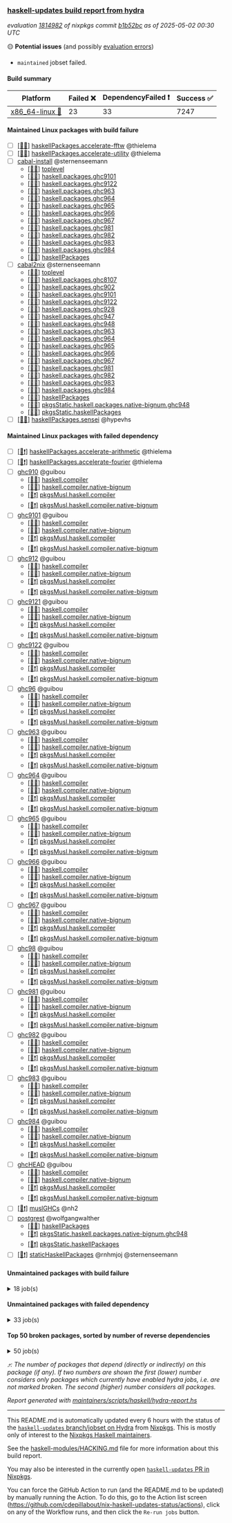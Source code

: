 ### [haskell-updates build report from hydra](https://hydra.nixos.org/jobset/nixpkgs/haskell-updates)
*evaluation [1814982](https://hydra.nixos.org/eval/1814982) of nixpkgs commit [b1b52bc](https://github.com/NixOS/nixpkgs/commits/b1b52bc7bae778785df2cce2063f8b7d28006418) as of 2025-05-02 00:30 UTC*

🟡 **Potential issues** (and possibly [evaluation errors](https://hydra.nixos.org/jobset/nixpkgs/haskell-updates))
  * `maintained` jobset failed.

#### Build summary

 | Platform | Failed ❌ | DependencyFailed ❗ | Success ✅ | 
 | --- | --- | --- | --- | 
 | [x86_64-linux 🐧](https://hydra.nixos.org/eval/1814982?filter=.x86_64-linux) | 23 | 33 | 7247 | 
#### Maintained Linux packages with build failure
- [ ] [[🐧❌]](https://hydra.nixos.org/build/296049868) [haskellPackages.accelerate-fftw](https://hydra.nixos.org/eval/1814982?filter=haskellPackages.accelerate-fftw) @thielema
- [ ] [[🐧❌]](https://hydra.nixos.org/build/296049871) [haskellPackages.accelerate-utility](https://hydra.nixos.org/eval/1814982?filter=haskellPackages.accelerate-utility) @thielema
- [ ] [cabal-install](https://hydra.nixos.org/eval/1814982?filter=cabal-install) @sternenseemann
  - [[🐧✅]](https://hydra.nixos.org/build/295451515) [toplevel](https://hydra.nixos.org/eval/1814982?filter=cabal-install)
  - [[🐧✅]](https://hydra.nixos.org/build/295451655) [haskell.packages.ghc9101](https://hydra.nixos.org/eval/1814982?filter=haskell.packages.ghc9101.cabal-install)
  - [[🐧❌]](https://hydra.nixos.org/build/295451690) [haskell.packages.ghc9122](https://hydra.nixos.org/eval/1814982?filter=haskell.packages.ghc9122.cabal-install)
  - [[🐧✅]](https://hydra.nixos.org/build/295451776) [haskell.packages.ghc963](https://hydra.nixos.org/eval/1814982?filter=haskell.packages.ghc963.cabal-install)
  - [[🐧✅]](https://hydra.nixos.org/build/295451799) [haskell.packages.ghc964](https://hydra.nixos.org/eval/1814982?filter=haskell.packages.ghc964.cabal-install)
  - [[🐧✅]](https://hydra.nixos.org/build/295451829) [haskell.packages.ghc965](https://hydra.nixos.org/eval/1814982?filter=haskell.packages.ghc965.cabal-install)
  - [[🐧✅]](https://hydra.nixos.org/build/295451850) [haskell.packages.ghc966](https://hydra.nixos.org/eval/1814982?filter=haskell.packages.ghc966.cabal-install)
  - [[🐧✅]](https://hydra.nixos.org/build/295451867) [haskell.packages.ghc967](https://hydra.nixos.org/eval/1814982?filter=haskell.packages.ghc967.cabal-install)
  - [[🐧✅]](https://hydra.nixos.org/build/295451898) [haskell.packages.ghc981](https://hydra.nixos.org/eval/1814982?filter=haskell.packages.ghc981.cabal-install)
  - [[🐧✅]](https://hydra.nixos.org/build/295451921) [haskell.packages.ghc982](https://hydra.nixos.org/eval/1814982?filter=haskell.packages.ghc982.cabal-install)
  - [[🐧✅]](https://hydra.nixos.org/build/295451966) [haskell.packages.ghc983](https://hydra.nixos.org/eval/1814982?filter=haskell.packages.ghc983.cabal-install)
  - [[🐧✅]](https://hydra.nixos.org/build/295451941) [haskell.packages.ghc984](https://hydra.nixos.org/eval/1814982?filter=haskell.packages.ghc984.cabal-install)
  - [[🐧✅]](https://hydra.nixos.org/build/295453281) [haskellPackages](https://hydra.nixos.org/eval/1814982?filter=haskellPackages.cabal-install)
- [ ] [cabal2nix](https://hydra.nixos.org/eval/1814982?filter=cabal2nix) @sternenseemann
  - [[🐧✅]](https://hydra.nixos.org/build/296049830) [toplevel](https://hydra.nixos.org/eval/1814982?filter=cabal2nix)
  - [[🐧✅]](https://hydra.nixos.org/build/295451617) [haskell.packages.ghc8107](https://hydra.nixos.org/eval/1814982?filter=haskell.packages.ghc8107.cabal2nix)
  - [[🐧✅]](https://hydra.nixos.org/build/295451682) [haskell.packages.ghc902](https://hydra.nixos.org/eval/1814982?filter=haskell.packages.ghc902.cabal2nix)
  - [[🐧✅]](https://hydra.nixos.org/build/295451666) [haskell.packages.ghc9101](https://hydra.nixos.org/eval/1814982?filter=haskell.packages.ghc9101.cabal2nix)
  - [[🐧❌]](https://hydra.nixos.org/build/295884566) [haskell.packages.ghc9122](https://hydra.nixos.org/eval/1814982?filter=haskell.packages.ghc9122.cabal2nix)
  - [[🐧✅]](https://hydra.nixos.org/build/295451711) [haskell.packages.ghc928](https://hydra.nixos.org/eval/1814982?filter=haskell.packages.ghc928.cabal2nix)
  - [[🐧✅]](https://hydra.nixos.org/build/295451758) [haskell.packages.ghc947](https://hydra.nixos.org/eval/1814982?filter=haskell.packages.ghc947.cabal2nix)
  - [[🐧✅]](https://hydra.nixos.org/build/295451751) [haskell.packages.ghc948](https://hydra.nixos.org/eval/1814982?filter=haskell.packages.ghc948.cabal2nix)
  - [[🐧✅]](https://hydra.nixos.org/build/295451784) [haskell.packages.ghc963](https://hydra.nixos.org/eval/1814982?filter=haskell.packages.ghc963.cabal2nix)
  - [[🐧✅]](https://hydra.nixos.org/build/295451805) [haskell.packages.ghc964](https://hydra.nixos.org/eval/1814982?filter=haskell.packages.ghc964.cabal2nix)
  - [[🐧✅]](https://hydra.nixos.org/build/295451837) [haskell.packages.ghc965](https://hydra.nixos.org/eval/1814982?filter=haskell.packages.ghc965.cabal2nix)
  - [[🐧✅]](https://hydra.nixos.org/build/295451875) [haskell.packages.ghc966](https://hydra.nixos.org/eval/1814982?filter=haskell.packages.ghc966.cabal2nix)
  - [[🐧✅]](https://hydra.nixos.org/build/295451882) [haskell.packages.ghc967](https://hydra.nixos.org/eval/1814982?filter=haskell.packages.ghc967.cabal2nix)
  - [[🐧✅]](https://hydra.nixos.org/build/295451914) [haskell.packages.ghc981](https://hydra.nixos.org/eval/1814982?filter=haskell.packages.ghc981.cabal2nix)
  - [[🐧✅]](https://hydra.nixos.org/build/295451953) [haskell.packages.ghc982](https://hydra.nixos.org/eval/1814982?filter=haskell.packages.ghc982.cabal2nix)
  - [[🐧✅]](https://hydra.nixos.org/build/295452058) [haskell.packages.ghc983](https://hydra.nixos.org/eval/1814982?filter=haskell.packages.ghc983.cabal2nix)
  - [[🐧✅]](https://hydra.nixos.org/build/295451935) [haskell.packages.ghc984](https://hydra.nixos.org/eval/1814982?filter=haskell.packages.ghc984.cabal2nix)
  - [[🐧✅]](https://hydra.nixos.org/build/295453244) [haskellPackages](https://hydra.nixos.org/eval/1814982?filter=haskellPackages.cabal2nix)
  - [[🐧✅]](https://hydra.nixos.org/build/295459310) [pkgsStatic.haskell.packages.native-bignum.ghc948](https://hydra.nixos.org/eval/1814982?filter=pkgsStatic.haskell.packages.native-bignum.ghc948.cabal2nix)
  - [[🐧✅]](https://hydra.nixos.org/build/295459309) [pkgsStatic.haskellPackages](https://hydra.nixos.org/eval/1814982?filter=pkgsStatic.haskellPackages.cabal2nix)
- [ ] [[🐧❌]](https://hydra.nixos.org/build/295457598) [haskellPackages.sensei](https://hydra.nixos.org/eval/1814982?filter=haskellPackages.sensei) @hypevhs
#### Maintained Linux packages with failed dependency
- [ ] [[🐧❗]](https://hydra.nixos.org/build/296049873) [haskellPackages.accelerate-arithmetic](https://hydra.nixos.org/eval/1814982?filter=haskellPackages.accelerate-arithmetic) @thielema
- [ ] [[🐧❗]](https://hydra.nixos.org/build/296049874) [haskellPackages.accelerate-fourier](https://hydra.nixos.org/eval/1814982?filter=haskellPackages.accelerate-fourier) @thielema
- [ ] [ghc910](https://hydra.nixos.org/eval/1814982?filter=ghc910) @guibou
  - [[🐧✅]](https://hydra.nixos.org/build/295451538) [haskell.compiler](https://hydra.nixos.org/eval/1814982?filter=haskell.compiler.ghc910)
  - [[🐧✅]](https://hydra.nixos.org/build/295451566) [haskell.compiler.native-bignum](https://hydra.nixos.org/eval/1814982?filter=haskell.compiler.native-bignum.ghc910)
  - [[🐧❗]](https://hydra.nixos.org/build/295459199) [pkgsMusl.haskell.compiler](https://hydra.nixos.org/eval/1814982?filter=pkgsMusl.haskell.compiler.ghc910)
  - [[🐧❗]](https://hydra.nixos.org/build/295459232) [pkgsMusl.haskell.compiler.native-bignum](https://hydra.nixos.org/eval/1814982?filter=pkgsMusl.haskell.compiler.native-bignum.ghc910)
- [ ] [ghc9101](https://hydra.nixos.org/eval/1814982?filter=ghc9101) @guibou
  - [[🐧✅]](https://hydra.nixos.org/build/295451539) [haskell.compiler](https://hydra.nixos.org/eval/1814982?filter=haskell.compiler.ghc9101)
  - [[🐧✅]](https://hydra.nixos.org/build/295451567) [haskell.compiler.native-bignum](https://hydra.nixos.org/eval/1814982?filter=haskell.compiler.native-bignum.ghc9101)
  - [[🐧❗]](https://hydra.nixos.org/build/295459205) [pkgsMusl.haskell.compiler](https://hydra.nixos.org/eval/1814982?filter=pkgsMusl.haskell.compiler.ghc9101)
  - [[🐧❗]](https://hydra.nixos.org/build/295459233) [pkgsMusl.haskell.compiler.native-bignum](https://hydra.nixos.org/eval/1814982?filter=pkgsMusl.haskell.compiler.native-bignum.ghc9101)
- [ ] [ghc912](https://hydra.nixos.org/eval/1814982?filter=ghc912) @guibou
  - [[🐧✅]](https://hydra.nixos.org/build/295451593) [haskell.compiler](https://hydra.nixos.org/eval/1814982?filter=haskell.compiler.ghc912)
  - [[🐧✅]](https://hydra.nixos.org/build/295451597) [haskell.compiler.native-bignum](https://hydra.nixos.org/eval/1814982?filter=haskell.compiler.native-bignum.ghc912)
  - [[🐧❗]](https://hydra.nixos.org/build/295459214) [pkgsMusl.haskell.compiler](https://hydra.nixos.org/eval/1814982?filter=pkgsMusl.haskell.compiler.ghc912)
  - [[🐧❗]](https://hydra.nixos.org/build/295459225) [pkgsMusl.haskell.compiler.native-bignum](https://hydra.nixos.org/eval/1814982?filter=pkgsMusl.haskell.compiler.native-bignum.ghc912)
- [ ] [ghc9121](https://hydra.nixos.org/eval/1814982?filter=ghc9121) @guibou
  - [[🐧✅]](https://hydra.nixos.org/build/295451595) [haskell.compiler](https://hydra.nixos.org/eval/1814982?filter=haskell.compiler.ghc9121)
  - [[🐧✅]](https://hydra.nixos.org/build/295451591) [haskell.compiler.native-bignum](https://hydra.nixos.org/eval/1814982?filter=haskell.compiler.native-bignum.ghc9121)
  - [[🐧❗]](https://hydra.nixos.org/build/295459216) [pkgsMusl.haskell.compiler](https://hydra.nixos.org/eval/1814982?filter=pkgsMusl.haskell.compiler.ghc9121)
  - [[🐧❗]](https://hydra.nixos.org/build/295459244) [pkgsMusl.haskell.compiler.native-bignum](https://hydra.nixos.org/eval/1814982?filter=pkgsMusl.haskell.compiler.native-bignum.ghc9121)
- [ ] [ghc9122](https://hydra.nixos.org/eval/1814982?filter=ghc9122) @guibou
  - [[🐧✅]](https://hydra.nixos.org/build/295451594) [haskell.compiler](https://hydra.nixos.org/eval/1814982?filter=haskell.compiler.ghc9122)
  - [[🐧✅]](https://hydra.nixos.org/build/295451598) [haskell.compiler.native-bignum](https://hydra.nixos.org/eval/1814982?filter=haskell.compiler.native-bignum.ghc9122)
  - [[🐧❗]](https://hydra.nixos.org/build/295459213) [pkgsMusl.haskell.compiler](https://hydra.nixos.org/eval/1814982?filter=pkgsMusl.haskell.compiler.ghc9122)
  - [[🐧❗]](https://hydra.nixos.org/build/295459226) [pkgsMusl.haskell.compiler.native-bignum](https://hydra.nixos.org/eval/1814982?filter=pkgsMusl.haskell.compiler.native-bignum.ghc9122)
- [ ] [ghc96](https://hydra.nixos.org/eval/1814982?filter=ghc96) @guibou
  - [[🐧✅]](https://hydra.nixos.org/build/295451548) [haskell.compiler](https://hydra.nixos.org/eval/1814982?filter=haskell.compiler.ghc96)
  - [[🐧✅]](https://hydra.nixos.org/build/295451576) [haskell.compiler.native-bignum](https://hydra.nixos.org/eval/1814982?filter=haskell.compiler.native-bignum.ghc96)
  - [[🐧❗]](https://hydra.nixos.org/build/295459215) [pkgsMusl.haskell.compiler](https://hydra.nixos.org/eval/1814982?filter=pkgsMusl.haskell.compiler.ghc96)
  - [[🐧❗]](https://hydra.nixos.org/build/295459239) [pkgsMusl.haskell.compiler.native-bignum](https://hydra.nixos.org/eval/1814982?filter=pkgsMusl.haskell.compiler.native-bignum.ghc96)
- [ ] [ghc963](https://hydra.nixos.org/eval/1814982?filter=ghc963) @guibou
  - [[🐧✅]](https://hydra.nixos.org/build/295451551) [haskell.compiler](https://hydra.nixos.org/eval/1814982?filter=haskell.compiler.ghc963)
  - [[🐧✅]](https://hydra.nixos.org/build/295451577) [haskell.compiler.native-bignum](https://hydra.nixos.org/eval/1814982?filter=haskell.compiler.native-bignum.ghc963)
  - [[🐧❗]](https://hydra.nixos.org/build/295459210) [pkgsMusl.haskell.compiler](https://hydra.nixos.org/eval/1814982?filter=pkgsMusl.haskell.compiler.ghc963)
  - [[🐧❗]](https://hydra.nixos.org/build/295459248) [pkgsMusl.haskell.compiler.native-bignum](https://hydra.nixos.org/eval/1814982?filter=pkgsMusl.haskell.compiler.native-bignum.ghc963)
- [ ] [ghc964](https://hydra.nixos.org/eval/1814982?filter=ghc964) @guibou
  - [[🐧✅]](https://hydra.nixos.org/build/295451552) [haskell.compiler](https://hydra.nixos.org/eval/1814982?filter=haskell.compiler.ghc964)
  - [[🐧✅]](https://hydra.nixos.org/build/295451578) [haskell.compiler.native-bignum](https://hydra.nixos.org/eval/1814982?filter=haskell.compiler.native-bignum.ghc964)
  - [[🐧❗]](https://hydra.nixos.org/build/295459212) [pkgsMusl.haskell.compiler](https://hydra.nixos.org/eval/1814982?filter=pkgsMusl.haskell.compiler.ghc964)
  - [[🐧❗]](https://hydra.nixos.org/build/295459237) [pkgsMusl.haskell.compiler.native-bignum](https://hydra.nixos.org/eval/1814982?filter=pkgsMusl.haskell.compiler.native-bignum.ghc964)
- [ ] [ghc965](https://hydra.nixos.org/eval/1814982?filter=ghc965) @guibou
  - [[🐧✅]](https://hydra.nixos.org/build/295451555) [haskell.compiler](https://hydra.nixos.org/eval/1814982?filter=haskell.compiler.ghc965)
  - [[🐧✅]](https://hydra.nixos.org/build/295451579) [haskell.compiler.native-bignum](https://hydra.nixos.org/eval/1814982?filter=haskell.compiler.native-bignum.ghc965)
  - [[🐧❗]](https://hydra.nixos.org/build/295459224) [pkgsMusl.haskell.compiler](https://hydra.nixos.org/eval/1814982?filter=pkgsMusl.haskell.compiler.ghc965)
  - [[🐧❗]](https://hydra.nixos.org/build/295459246) [pkgsMusl.haskell.compiler.native-bignum](https://hydra.nixos.org/eval/1814982?filter=pkgsMusl.haskell.compiler.native-bignum.ghc965)
- [ ] [ghc966](https://hydra.nixos.org/eval/1814982?filter=ghc966) @guibou
  - [[🐧✅]](https://hydra.nixos.org/build/295451559) [haskell.compiler](https://hydra.nixos.org/eval/1814982?filter=haskell.compiler.ghc966)
  - [[🐧✅]](https://hydra.nixos.org/build/295451580) [haskell.compiler.native-bignum](https://hydra.nixos.org/eval/1814982?filter=haskell.compiler.native-bignum.ghc966)
  - [[🐧❗]](https://hydra.nixos.org/build/295459222) [pkgsMusl.haskell.compiler](https://hydra.nixos.org/eval/1814982?filter=pkgsMusl.haskell.compiler.ghc966)
  - [[🐧❗]](https://hydra.nixos.org/build/295459247) [pkgsMusl.haskell.compiler.native-bignum](https://hydra.nixos.org/eval/1814982?filter=pkgsMusl.haskell.compiler.native-bignum.ghc966)
- [ ] [ghc967](https://hydra.nixos.org/eval/1814982?filter=ghc967) @guibou
  - [[🐧✅]](https://hydra.nixos.org/build/295451553) [haskell.compiler](https://hydra.nixos.org/eval/1814982?filter=haskell.compiler.ghc967)
  - [[🐧✅]](https://hydra.nixos.org/build/295451581) [haskell.compiler.native-bignum](https://hydra.nixos.org/eval/1814982?filter=haskell.compiler.native-bignum.ghc967)
  - [[🐧❗]](https://hydra.nixos.org/build/295459211) [pkgsMusl.haskell.compiler](https://hydra.nixos.org/eval/1814982?filter=pkgsMusl.haskell.compiler.ghc967)
  - [[🐧❗]](https://hydra.nixos.org/build/295459238) [pkgsMusl.haskell.compiler.native-bignum](https://hydra.nixos.org/eval/1814982?filter=pkgsMusl.haskell.compiler.native-bignum.ghc967)
- [ ] [ghc98](https://hydra.nixos.org/eval/1814982?filter=ghc98) @guibou
  - [[🐧✅]](https://hydra.nixos.org/build/295451554) [haskell.compiler](https://hydra.nixos.org/eval/1814982?filter=haskell.compiler.ghc98)
  - [[🐧✅]](https://hydra.nixos.org/build/295451582) [haskell.compiler.native-bignum](https://hydra.nixos.org/eval/1814982?filter=haskell.compiler.native-bignum.ghc98)
  - [[🐧❗]](https://hydra.nixos.org/build/295459235) [pkgsMusl.haskell.compiler](https://hydra.nixos.org/eval/1814982?filter=pkgsMusl.haskell.compiler.ghc98)
  - [[🐧❗]](https://hydra.nixos.org/build/295459240) [pkgsMusl.haskell.compiler.native-bignum](https://hydra.nixos.org/eval/1814982?filter=pkgsMusl.haskell.compiler.native-bignum.ghc98)
- [ ] [ghc981](https://hydra.nixos.org/eval/1814982?filter=ghc981) @guibou
  - [[🐧✅]](https://hydra.nixos.org/build/295451557) [haskell.compiler](https://hydra.nixos.org/eval/1814982?filter=haskell.compiler.ghc981)
  - [[🐧✅]](https://hydra.nixos.org/build/295451584) [haskell.compiler.native-bignum](https://hydra.nixos.org/eval/1814982?filter=haskell.compiler.native-bignum.ghc981)
  - [[🐧❗]](https://hydra.nixos.org/build/295459223) [pkgsMusl.haskell.compiler](https://hydra.nixos.org/eval/1814982?filter=pkgsMusl.haskell.compiler.ghc981)
  - [[🐧❗]](https://hydra.nixos.org/build/295459255) [pkgsMusl.haskell.compiler.native-bignum](https://hydra.nixos.org/eval/1814982?filter=pkgsMusl.haskell.compiler.native-bignum.ghc981)
- [ ] [ghc982](https://hydra.nixos.org/eval/1814982?filter=ghc982) @guibou
  - [[🐧✅]](https://hydra.nixos.org/build/295451556) [haskell.compiler](https://hydra.nixos.org/eval/1814982?filter=haskell.compiler.ghc982)
  - [[🐧✅]](https://hydra.nixos.org/build/295451585) [haskell.compiler.native-bignum](https://hydra.nixos.org/eval/1814982?filter=haskell.compiler.native-bignum.ghc982)
  - [[🐧❗]](https://hydra.nixos.org/build/295459234) [pkgsMusl.haskell.compiler](https://hydra.nixos.org/eval/1814982?filter=pkgsMusl.haskell.compiler.ghc982)
  - [[🐧❗]](https://hydra.nixos.org/build/295459251) [pkgsMusl.haskell.compiler.native-bignum](https://hydra.nixos.org/eval/1814982?filter=pkgsMusl.haskell.compiler.native-bignum.ghc982)
- [ ] [ghc983](https://hydra.nixos.org/eval/1814982?filter=ghc983) @guibou
  - [[🐧✅]](https://hydra.nixos.org/build/295451560) [haskell.compiler](https://hydra.nixos.org/eval/1814982?filter=haskell.compiler.ghc983)
  - [[🐧✅]](https://hydra.nixos.org/build/295451587) [haskell.compiler.native-bignum](https://hydra.nixos.org/eval/1814982?filter=haskell.compiler.native-bignum.ghc983)
  - [[🐧❗]](https://hydra.nixos.org/build/295459231) [pkgsMusl.haskell.compiler](https://hydra.nixos.org/eval/1814982?filter=pkgsMusl.haskell.compiler.ghc983)
  - [[🐧❗]](https://hydra.nixos.org/build/295459250) [pkgsMusl.haskell.compiler.native-bignum](https://hydra.nixos.org/eval/1814982?filter=pkgsMusl.haskell.compiler.native-bignum.ghc983)
- [ ] [ghc984](https://hydra.nixos.org/eval/1814982?filter=ghc984) @guibou
  - [[🐧✅]](https://hydra.nixos.org/build/295451558) [haskell.compiler](https://hydra.nixos.org/eval/1814982?filter=haskell.compiler.ghc984)
  - [[🐧✅]](https://hydra.nixos.org/build/295451586) [haskell.compiler.native-bignum](https://hydra.nixos.org/eval/1814982?filter=haskell.compiler.native-bignum.ghc984)
  - [[🐧❗]](https://hydra.nixos.org/build/295459236) [pkgsMusl.haskell.compiler](https://hydra.nixos.org/eval/1814982?filter=pkgsMusl.haskell.compiler.ghc984)
  - [[🐧❗]](https://hydra.nixos.org/build/295459242) [pkgsMusl.haskell.compiler.native-bignum](https://hydra.nixos.org/eval/1814982?filter=pkgsMusl.haskell.compiler.native-bignum.ghc984)
- [ ] [ghcHEAD](https://hydra.nixos.org/eval/1814982?filter=ghcHEAD) @guibou
  - [[🐧✅]](https://hydra.nixos.org/build/295451592) [haskell.compiler](https://hydra.nixos.org/eval/1814982?filter=haskell.compiler.ghcHEAD)
  - [[🐧✅]](https://hydra.nixos.org/build/295451603) [haskell.compiler.native-bignum](https://hydra.nixos.org/eval/1814982?filter=haskell.compiler.native-bignum.ghcHEAD)
  - [[🐧❗]](https://hydra.nixos.org/build/295459217) [pkgsMusl.haskell.compiler](https://hydra.nixos.org/eval/1814982?filter=pkgsMusl.haskell.compiler.ghcHEAD)
  - [[🐧❗]](https://hydra.nixos.org/build/295459243) [pkgsMusl.haskell.compiler.native-bignum](https://hydra.nixos.org/eval/1814982?filter=pkgsMusl.haskell.compiler.native-bignum.ghcHEAD)
- [ ] [[🐧❗]](https://hydra.nixos.org/build/295459182) [muslGHCs](https://hydra.nixos.org/eval/1814982?filter=muslGHCs) @nh2
- [ ] [postgrest](https://hydra.nixos.org/eval/1814982?filter=postgrest) @wolfgangwalther
  - [[🐧✅]](https://hydra.nixos.org/build/295884607) [haskellPackages](https://hydra.nixos.org/eval/1814982?filter=haskellPackages.postgrest)
  - [[🐧❗]](https://hydra.nixos.org/build/295884613) [pkgsStatic.haskell.packages.native-bignum.ghc948](https://hydra.nixos.org/eval/1814982?filter=pkgsStatic.haskell.packages.native-bignum.ghc948.postgrest)
  - [[🐧❗]](https://hydra.nixos.org/build/295884629) [pkgsStatic.haskellPackages](https://hydra.nixos.org/eval/1814982?filter=pkgsStatic.haskellPackages.postgrest)
- [ ] [[🐧❗]](https://hydra.nixos.org/build/295884564) [staticHaskellPackages](https://hydra.nixos.org/eval/1814982?filter=staticHaskellPackages) @rnhmjoj @sternenseemann
#### Unmaintained packages with build failure
<details><summary>18 job(s) </summary>

- [ ] [[🐧❌]](https://hydra.nixos.org/build/295457190) [haskellPackages.quic](https://hydra.nixos.org/eval/1814982?filter=haskellPackages.quic)  ⤴️ 2 | 2
- [ ] [[🐧❌]](https://hydra.nixos.org/build/296049888) [haskellPackages.linear-accelerate](https://hydra.nixos.org/eval/1814982?filter=haskellPackages.linear-accelerate)  ⤴️ 1 | 3
- [ ] [[🐧❌]](https://hydra.nixos.org/build/296049887) [haskellPackages.lens-accelerate](https://hydra.nixos.org/eval/1814982?filter=haskellPackages.lens-accelerate)  ⤴️ 0 | 3
- [ ] [[🐧❌]](https://hydra.nixos.org/build/295453779) [haskellPackages.crucible-llvm](https://hydra.nixos.org/eval/1814982?filter=haskellPackages.crucible-llvm)  ⤴️ 0 | 2
- [ ] [[🐧❌]](https://hydra.nixos.org/build/296049870) [haskellPackages.abstract-par-accelerate](https://hydra.nixos.org/eval/1814982?filter=haskellPackages.abstract-par-accelerate)  ⤴️ 0 | 1
- [ ] [[🐧❌]](https://hydra.nixos.org/build/296049869) [haskellPackages.accelerate-random](https://hydra.nixos.org/eval/1814982?filter=haskellPackages.accelerate-random)  ⤴️ 0 | 1
- [ ] [[🐧❌]](https://hydra.nixos.org/build/295455675) [haskellPackages.iri](https://hydra.nixos.org/eval/1814982?filter=haskellPackages.iri)  ⤴️ 0 | 1
- [ ] [[🐧❌]](https://hydra.nixos.org/build/296049876) [haskellPackages.algebraic](https://hydra.nixos.org/eval/1814982?filter=haskellPackages.algebraic) 
- [ ] [[🐧❌]](https://hydra.nixos.org/build/295453285) [haskellPackages.cabal-scaffold](https://hydra.nixos.org/eval/1814982?filter=haskellPackages.cabal-scaffold) 
- [ ] [[🐧❌]](https://hydra.nixos.org/build/296049880) [haskellPackages.deeplearning-hs](https://hydra.nixos.org/eval/1814982?filter=haskellPackages.deeplearning-hs) 
- [ ] [[🐧❌]](https://hydra.nixos.org/build/295454526) [haskellPackages.genvalidity-network-uri](https://hydra.nixos.org/eval/1814982?filter=haskellPackages.genvalidity-network-uri) 
- [ ] [[🐧❌]](https://hydra.nixos.org/build/295454932) [haskellPackages.gruvbox-colors](https://hydra.nixos.org/eval/1814982?filter=haskellPackages.gruvbox-colors) 
- [ ] [[🐧❌]](https://hydra.nixos.org/build/295455752) [haskellPackages.jsonpatch](https://hydra.nixos.org/eval/1814982?filter=haskellPackages.jsonpatch) 
- [ ] [[🐧❌]](https://hydra.nixos.org/build/295456419) [haskellPackages.multidir](https://hydra.nixos.org/eval/1814982?filter=haskellPackages.multidir) 
- [ ] [[🐧❌]](https://hydra.nixos.org/build/295456454) [haskellPackages.nerd-font-icons](https://hydra.nixos.org/eval/1814982?filter=haskellPackages.nerd-font-icons) 
- [ ] [[🐧❌]](https://hydra.nixos.org/build/295456635) [haskellPackages.om-plugin-imports](https://hydra.nixos.org/eval/1814982?filter=haskellPackages.om-plugin-imports) 
- [ ] [[🐧❌]](https://hydra.nixos.org/build/295456887) [haskellPackages.pinecone](https://hydra.nixos.org/eval/1814982?filter=haskellPackages.pinecone) 
- [ ] [[🐧❌]](https://hydra.nixos.org/build/295458315) [haskellPackages.text-builder-time](https://hydra.nixos.org/eval/1814982?filter=haskellPackages.text-builder-time) 
</details>

#### Unmaintained packages with failed dependency
<details><summary>33 job(s) </summary>

- [ ] [random](https://hydra.nixos.org/eval/1814982?filter=random)  ⤴️ 3312 | 9224
  - [[🐧✅]](https://hydra.nixos.org/build/295457236) [haskellPackages](https://hydra.nixos.org/eval/1814982?filter=haskellPackages.random)
  - [[🐧❗]](https://hydra.nixos.org/build/295459254) [pkgsMusl.haskellPackages](https://hydra.nixos.org/eval/1814982?filter=pkgsMusl.haskellPackages.random)
  - [[🐧✅]](https://hydra.nixos.org/build/295459262) [pkgsStatic.haskell.packages.native-bignum.ghc948](https://hydra.nixos.org/eval/1814982?filter=pkgsStatic.haskell.packages.native-bignum.ghc948.random)
  - [[🐧✅]](https://hydra.nixos.org/build/295459267) [pkgsStatic.haskell.packages.native-bignum.ghc984](https://hydra.nixos.org/eval/1814982?filter=pkgsStatic.haskell.packages.native-bignum.ghc984.random)
  - [[🐧✅]](https://hydra.nixos.org/build/295459266) [pkgsStatic.haskellPackages](https://hydra.nixos.org/eval/1814982?filter=pkgsStatic.haskellPackages.random)
- [ ] [lens](https://hydra.nixos.org/eval/1814982?filter=lens)  ⤴️ 971 | 2544
  - [[🐧✅]](https://hydra.nixos.org/build/295455900) [haskellPackages](https://hydra.nixos.org/eval/1814982?filter=haskellPackages.lens)
  - [[🐧❗]](https://hydra.nixos.org/build/295459260) [pkgsMusl.haskellPackages](https://hydra.nixos.org/eval/1814982?filter=pkgsMusl.haskellPackages.lens)
  - [[🐧✅]](https://hydra.nixos.org/build/295459286) [pkgsStatic.haskell.packages.native-bignum.ghc948](https://hydra.nixos.org/eval/1814982?filter=pkgsStatic.haskell.packages.native-bignum.ghc948.lens)
  - [[🐧✅]](https://hydra.nixos.org/build/295459285) [pkgsStatic.haskellPackages](https://hydra.nixos.org/eval/1814982?filter=pkgsStatic.haskellPackages.lens)
- [ ] [ihaskell](https://hydra.nixos.org/eval/1814982?filter=ihaskell)  ⤴️ 10 | 18
  - [[🐧❗]](https://hydra.nixos.org/build/296049905) [toplevel](https://hydra.nixos.org/eval/1814982?filter=ihaskell)
  - [[🐧✅]](https://hydra.nixos.org/build/295455551) [haskellPackages](https://hydra.nixos.org/eval/1814982?filter=haskellPackages.ihaskell)
- [ ] [[🐧❗]](https://hydra.nixos.org/build/295455481) [haskellPackages.http3](https://hydra.nixos.org/eval/1814982?filter=haskellPackages.http3)  ⤴️ 1 | 1
- [ ] [[🐧❗]](https://hydra.nixos.org/build/296049883) [haskellPackages.gloss-accelerate](https://hydra.nixos.org/eval/1814982?filter=haskellPackages.gloss-accelerate)  ⤴️ 0 | 2
- [ ] [emanote](https://hydra.nixos.org/eval/1814982?filter=emanote) 
  - [[🐧❗]](https://hydra.nixos.org/build/295451569) [toplevel](https://hydra.nixos.org/eval/1814982?filter=emanote)
  - [[🐧❗]](https://hydra.nixos.org/build/295454081) [haskellPackages](https://hydra.nixos.org/eval/1814982?filter=haskellPackages.emanote)
- [ ] [[🐧❗]](https://hydra.nixos.org/build/295455026) [haskellPackages.h3spec](https://hydra.nixos.org/eval/1814982?filter=haskellPackages.h3spec) 
- [ ] [hello](https://hydra.nixos.org/eval/1814982?filter=hello) 
  - [[🐧✅]](https://hydra.nixos.org/build/295455125) [haskellPackages](https://hydra.nixos.org/eval/1814982?filter=haskellPackages.hello)
  - [[🐧✅]](https://hydra.nixos.org/build/295459186) [pkgsCross.ghcjs.haskell.packages.ghc912](https://hydra.nixos.org/eval/1814982?filter=pkgsCross.ghcjs.haskell.packages.ghc912.hello)
  - [[🐧✅]](https://hydra.nixos.org/build/295459189) [pkgsCross.ghcjs.haskell.packages.ghc98](https://hydra.nixos.org/eval/1814982?filter=pkgsCross.ghcjs.haskell.packages.ghc98.hello)
  - [[🐧✅]](https://hydra.nixos.org/build/295459252) [pkgsCross.ghcjs.haskell.packages.ghcHEAD](https://hydra.nixos.org/eval/1814982?filter=pkgsCross.ghcjs.haskell.packages.ghcHEAD.hello)
  - [[🐧✅]](https://hydra.nixos.org/build/295459192) [pkgsCross.ghcjs.haskellPackages](https://hydra.nixos.org/eval/1814982?filter=pkgsCross.ghcjs.haskellPackages.hello)
  - [[🐧❗]](https://hydra.nixos.org/build/295459253) [pkgsMusl.haskellPackages](https://hydra.nixos.org/eval/1814982?filter=pkgsMusl.haskellPackages.hello)
  - [[🐧✅]](https://hydra.nixos.org/build/295459261) [pkgsStatic.haskell.packages.native-bignum.ghc948](https://hydra.nixos.org/eval/1814982?filter=pkgsStatic.haskell.packages.native-bignum.ghc948.hello)
  - [[🐧✅]](https://hydra.nixos.org/build/295459278) [pkgsStatic.haskell.packages.native-bignum.ghc984](https://hydra.nixos.org/eval/1814982?filter=pkgsStatic.haskell.packages.native-bignum.ghc984.hello)
  - [[🐧✅]](https://hydra.nixos.org/build/295459307) [pkgsStatic.haskellPackages](https://hydra.nixos.org/eval/1814982?filter=pkgsStatic.haskellPackages.hello)
- [ ] [[🐧❗]](https://hydra.nixos.org/build/296049912) [maintained](https://hydra.nixos.org/eval/1814982?filter=maintained) 
- [ ] [[🐧❗]](https://hydra.nixos.org/build/295458207) [haskellPackages.tasty-papi](https://hydra.nixos.org/eval/1814982?filter=haskellPackages.tasty-papi) 
- [ ] [[🐧❗]](https://hydra.nixos.org/build/295458895) [haskellPackages.warp-quic](https://hydra.nixos.org/eval/1814982?filter=haskellPackages.warp-quic) 
</details>

#### Top 50 broken packages, sorted by number of reverse dependencies
<details><summary>50 job(s) </summary>

[haskell98](https://packdeps.haskellers.com/reverse/haskell98) ⤴️ 152  
[failure](https://packdeps.haskellers.com/reverse/failure) ⤴️ 72  
[enumerator](https://packdeps.haskellers.com/reverse/enumerator) ⤴️ 56  
[connection](https://packdeps.haskellers.com/reverse/connection) ⤴️ 50  
[util](https://packdeps.haskellers.com/reverse/util) ⤴️ 49  
[derive](https://packdeps.haskellers.com/reverse/derive) ⤴️ 48  
[fclabels](https://packdeps.haskellers.com/reverse/fclabels) ⤴️ 47  
[syb-with-class](https://packdeps.haskellers.com/reverse/syb-with-class) ⤴️ 42  
[MonadCatchIO-transformers](https://packdeps.haskellers.com/reverse/MonadCatchIO-transformers) ⤴️ 41  
[TypeCompose](https://packdeps.haskellers.com/reverse/TypeCompose) ⤴️ 41  
[PrimitiveArray](https://packdeps.haskellers.com/reverse/PrimitiveArray) ⤴️ 35  
[crypto-random](https://packdeps.haskellers.com/reverse/crypto-random) ⤴️ 35  
[dual](https://packdeps.haskellers.com/reverse/dual) ⤴️ 32  
[hsp](https://packdeps.haskellers.com/reverse/hsp) ⤴️ 32  
[language-ecmascript](https://packdeps.haskellers.com/reverse/language-ecmascript) ⤴️ 31  
[iteratee](https://packdeps.haskellers.com/reverse/iteratee) ⤴️ 29  
[composite-base](https://packdeps.haskellers.com/reverse/composite-base) ⤴️ 28  
[regexpr](https://packdeps.haskellers.com/reverse/regexpr) ⤴️ 27  
[text-format](https://packdeps.haskellers.com/reverse/text-format) ⤴️ 27  
[crypto-numbers](https://packdeps.haskellers.com/reverse/crypto-numbers) ⤴️ 25  
[either-unwrap](https://packdeps.haskellers.com/reverse/either-unwrap) ⤴️ 25  
[Crypto](https://packdeps.haskellers.com/reverse/Crypto) ⤴️ 22  
[crypto-pubkey](https://packdeps.haskellers.com/reverse/crypto-pubkey) ⤴️ 22  
[haskelldb](https://packdeps.haskellers.com/reverse/haskelldb) ⤴️ 22  
[wxdirect](https://packdeps.haskellers.com/reverse/wxdirect) ⤴️ 22  
[BiobaseTypes](https://packdeps.haskellers.com/reverse/BiobaseTypes) ⤴️ 21  
[alg](https://packdeps.haskellers.com/reverse/alg) ⤴️ 21  
[hw-rankselect-base](https://packdeps.haskellers.com/reverse/hw-rankselect-base) ⤴️ 21  
[libxml-sax](https://packdeps.haskellers.com/reverse/libxml-sax) ⤴️ 21  
[wxc](https://packdeps.haskellers.com/reverse/wxc) ⤴️ 21  
[biocore](https://packdeps.haskellers.com/reverse/biocore) ⤴️ 20  
[hw-excess](https://packdeps.haskellers.com/reverse/hw-excess) ⤴️ 20  
[reform](https://packdeps.haskellers.com/reverse/reform) ⤴️ 20  
[wxcore](https://packdeps.haskellers.com/reverse/wxcore) ⤴️ 20  
[attoparsec-enumerator](https://packdeps.haskellers.com/reverse/attoparsec-enumerator) ⤴️ 19  
[bytestring-show](https://packdeps.haskellers.com/reverse/bytestring-show) ⤴️ 19  
[cprng-aes](https://packdeps.haskellers.com/reverse/cprng-aes) ⤴️ 19  
[fay](https://packdeps.haskellers.com/reverse/fay) ⤴️ 19  
[harp](https://packdeps.haskellers.com/reverse/harp) ⤴️ 19  
[hsx2hs](https://packdeps.haskellers.com/reverse/hsx2hs) ⤴️ 19  
[hw-balancedparens](https://packdeps.haskellers.com/reverse/hw-balancedparens) ⤴️ 19  
[ixset](https://packdeps.haskellers.com/reverse/ixset) ⤴️ 19  
[mmsyn2](https://packdeps.haskellers.com/reverse/mmsyn2) ⤴️ 19  
[wx](https://packdeps.haskellers.com/reverse/wx) ⤴️ 19  
[BiobaseENA](https://packdeps.haskellers.com/reverse/BiobaseENA) ⤴️ 18  
[asn1-data](https://packdeps.haskellers.com/reverse/asn1-data) ⤴️ 18  
[dbus-core](https://packdeps.haskellers.com/reverse/dbus-core) ⤴️ 18  
[digit](https://packdeps.haskellers.com/reverse/digit) ⤴️ 18  
[gtksourceview2](https://packdeps.haskellers.com/reverse/gtksourceview2) ⤴️ 18  
[hw-rankselect](https://packdeps.haskellers.com/reverse/hw-rankselect) ⤴️ 18  
</details>


*⤴️: The number of packages that depend (directly or indirectly) on this package (if any). If two numbers are shown the first (lower) number considers only packages which currently have enabled hydra jobs, i.e. are not marked broken. The second (higher) number considers all packages.*

*Report generated with [maintainers/scripts/haskell/hydra-report.hs](https://github.com/NixOS/nixpkgs/blob/haskell-updates/maintainers/scripts/haskell/hydra-report.hs)*


----------------------------------------------------------------------

This README.md is automatically updated every 6 hours with the status of the
[`haskell-updates` branch/jobset on Hydra](https://hydra.nixos.org/jobset/nixpkgs/haskell-updates)
from [Nixpkgs](https://github.com/NixOS/nixpkgs).  This is mostly only of
interest to the [Nixpkgs Haskell maintainers](https://github.com/orgs/NixOS/teams/haskell).

See the
[haskell-modules/HACKING.md](https://github.com/NixOS/nixpkgs/blob/haskell-updates/pkgs/development/haskell-modules/HACKING.md)
file for more information about this build report.

You may also be interested in the currently open
[`haskell-updates` PR in Nixpkgs](https://github.com/nixos/nixpkgs/pulls?q=is%3Apr+is%3Aopen+head%3Ahaskell-updates).

You can force the GitHub Action to run (and the README.md to be updated) by
manually running the Action.  To do this, go to the Action list screen
(https://github.com/cdepillabout/nix-haskell-updates-status/actions),
click on any of the Workflow runs, and then click the `Re-run jobs` button.
